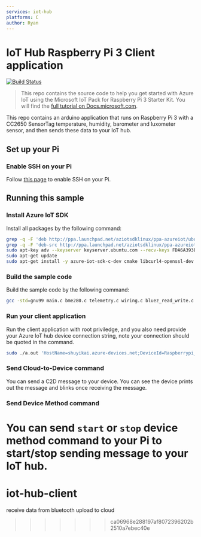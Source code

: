 ```yaml
---
services: iot-hub
platforms: C
author: Ryan
---
```


# IoT Hub Raspberry Pi 3 Client application
[![Build Status](https://travis-ci.com/Azure-Samples/iot-hub-c-raspberrypi-client-app.svg?token=5ZpmkzKtuWLEXMPjmJ6P&branch=master)](https://travis-ci.com/Azure-Samples/iot-hub-c-raspberrypi-client-app)

> This repo contains the source code to help you get started with Azure IoT using the Microsoft IoT Pack for Raspberry Pi 3 Starter Kit. You will find the [full tutorial on Docs.microsoft.com](https://docs.microsoft.com/en-us/azure/iot-hub/iot-hub-raspberry-pi-kit-c-get-started).

This repo contains an arduino application that runs on Raspberry Pi 3 with a CC2650 SensorTag temperature, humidity, barometer and luxometer sensor, and then sends these data to your IoT hub. 

## Set up your Pi
### Enable SSH on your Pi
Follow [this page](https://www.raspberrypi.org/documentation/remote-access/ssh/) to enable SSH on your Pi.

## Running this sample
### Install Azure IoT SDK
Install all packages by the following command:

```bash
grep -q -F 'deb http://ppa.launchpad.net/aziotsdklinux/ppa-azureiot/ubuntu vivid main' /etc/apt/sources.list || sudo sh -c "echo 'deb http://ppa.launchpad.net/aziotsdklinux/ppa-azureiot/ubuntu vivid main' >> /etc/apt/sources.list"
grep -q -F 'deb-src http://ppa.launchpad.net/aziotsdklinux/ppa-azureiot/ubuntu vivid main' /etc/apt/sources.list || sudo sh -c "echo 'deb-src http://ppa.launchpad.net/aziotsdklinux/ppa-azureiot/ubuntu vivid main' >> /etc/apt/sources.list"
sudo apt-key adv --keyserver keyserver.ubuntu.com --recv-keys FDA6A393E4C2257F
sudo apt-get update
sudo apt-get install -y azure-iot-sdk-c-dev cmake libcurl4-openssl-dev git-core
```
### Build the sample code
Build the sample code by the following command:

```bash
gcc -std=gnu99 main.c bme280.c telemetry.c wiring.c bluez_read_write.c -I/usr/include/azureiot/inc/ -I/usr/include/azureiot/ -L/root/iot-edge/install-deps/lib/ -laziotsharedutil -lpthread -liothub_client -lserializer -lnanomsg -liothub_service_client -lcurl -lcrypto -lwiringPi -liothub_client_mqtt_transport -lumqtt -lssl -lm -lgattlib
```

### Run your client application
Run the client application with root priviledge, and you also need provide your Azure IoT hub device connection string, note your connection should be quoted in the command.

```bash
sudo ./a.out 'HostName=shuyikai.azure-devices.net;DeviceId=Raspberrypi_01;SharedAccessKey=A8067zclqd8mVtYMfDFcDMyHkv2VSM2klZIPpVqCums='
```

### Send Cloud-to-Device command
You can send a C2D message to your device. You can see the device prints out the message and blinks once receiving the message.

### Send Device Method command
You can send `start` or `stop` device method command to your Pi to start/stop sending message to your IoT hub.
=======
# iot-hub-client
receive data from bluetooth upload to cloud
>>>>>>> ca06968e288197af8072396202b2510a7ebec40e
